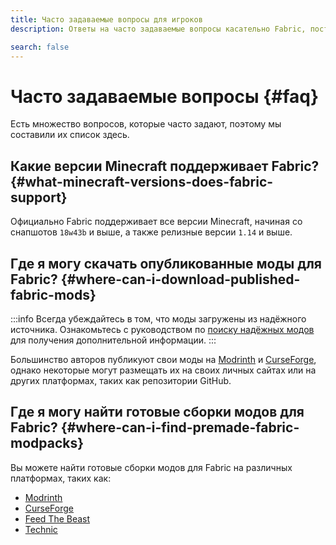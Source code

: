 ```yaml
---
title: Часто задаваемые вопросы для игроков
description: Ответы на часто задаваемые вопросы касательно Fabric, поступающие от игроков и администраторов серверов.

search: false
---
```


# Часто задаваемые вопросы {#faq}

Есть множество вопросов, которые часто задают, поэтому мы составили их список здесь.

## Какие версии Minecraft поддерживает Fabric? {#what-minecraft-versions-does-fabric-support}

Официально Fabric поддерживает все версии Minecraft, начиная со снапшотов `18w43b` и выше, а также релизные версии `1.14` и выше.

## Где я могу скачать опубликованные моды для Fabric? {#where-can-i-download-published-fabric-mods}

:::info
Всегда убеждайтесь в том, что моды загружены из надёжного источника. Ознакомьтесь с руководством по [поиску надёжных модов](./finding-mods) для получения дополнительной информации.
:::

Большинство авторов публикуют свои моды на [Modrinth](https://modrinth.com/mods?g=categories:%27fabric%27) и [CurseForge](https://www.curseforge.com/minecraft/search?class=mc-mods\&gameVersionTypeId=4), однако некоторые могут размещать их на своих личных сайтах или на других платформах, таких как репозитории GitHub.

## Где я могу найти готовые сборки модов для Fabric?  {#where-can-i-find-premade-fabric-modpacks}

Вы можете найти готовые сборки модов для Fabric на различных платформах, таких как:

- [Modrinth](https://modrinth.com/modpacks?g=categories:%27fabric%27)
- [CurseForge](https://www.curseforge.com/minecraft/search?class=modpacks\&gameVersionTypeId=4)
- [Feed The Beast](https://www.feed-the-beast.com/ftb-app)
- [Technic](https://www.technicpack.net/modpacks)
